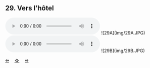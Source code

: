 ## 29. Vers l’hôtel

  <audio controls>
    <source src="sound/29A.ogg"></source>
  </audio>
![29A](img/29A.JPG)

  <audio controls>
    <source src="sound/29B.ogg"></source>
  </audio>
![29B](img/29B.JPG)

<p style='font-weight:bolder'>
  <a href='28.html' title='Önceki sayfa'>⇦</a>&emsp;
  <a href='..' title='Ana sayfa'>⇧</a>&emsp;
  <a href='30.html' title='Sonraki sayfa'>⇨</a>
</p>
